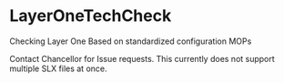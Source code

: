 # LayerOneTechCheck
Checking Layer One Based on standardized configuration MOPs

Contact Chancellor for Issue requests.
This currently does not support multiple SLX files at once.
